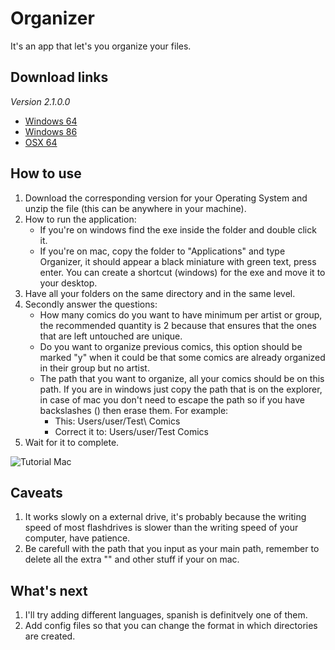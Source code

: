 # Organizer
It's an app that let's you organize your files.

## Download links
*Version 2.1.0.0*
* [Windows 64](https://mega.nz/file/QUUUxK6b#s9JY6Afq35ua3v8WTs-Ys9WmjoD69BTJ3XBthQ_ANQg)
* [Windows 86](https://mega.nz/file/YYNGhQyJ#I9pueFw9U5yBEfLi4KsM11zPJGlCm_ZmVC9EAyixkTU)
* [OSX 64](https://mega.nz/file/lEFUyQ4I#lGfWSVKDPyElYDlkaNJANd2sKFS6RcQDST6yN-k3q58)

## How to use
1. Download the corresponding version for your Operating System and unzip the file (this can be anywhere in your machine).
2. How to run the application:
   - If you're on windows find the exe inside the folder and double click it.
   - If you're on mac, copy the folder to "Applications" and type Organizer, it should appear a black miniature with green text, press enter.
You can create a shortcut (windows) for the exe and move it to your desktop.
3. Have all your folders on the same directory and in the same level.
4. Secondly answer the questions:
   - How many comics do you want to have minimum per artist or group, the recommended quantity is 2 because that ensures that the ones that are left untouched are unique.
   - Do you want to organize previous comics, this option should be marked "y" when it could be that some comics are already organized in their group but no artist.
   - The path that you want to organize, all your comics should be on this path. If you are in windows just copy the path that is on the explorer, in case of mac you don't need to escape the path so if you have backslashes (\) then erase them. For example:
     - This: Users/user/Test\ Comics
     - Correct it to: Users/user/Test Comics
5. Wait for it to complete.

![Tutorial Mac](/githubImgs/tutorialMac.gif)

## Caveats
1. It works slowly on a external drive, it's probably because the writing speed of most flashdrives is slower than the writing speed of your computer, have patience.
2. Be carefull with the path that you input as your main path, remember to delete all the extra "\" and other stuff if your on mac.

## What's next
1. I'll try adding different languages, spanish is definitvely one of them.
2. Add config files so that you can change the format in which directories are created.
